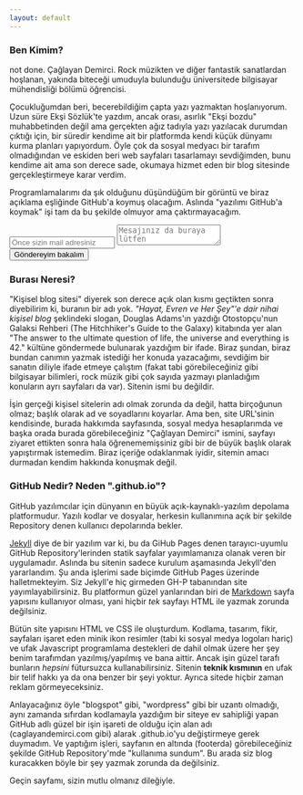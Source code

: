 ```yaml
---
layout: default
---
```

### Ben Kimim?
not done.
Çağlayan Demirci. Rock müzikten ve diğer fantastik sanatlardan hoşlanan, yakında biteceği umuduyla bulunduğu üniversitede bilgisayar mühendisliği bölümü öğrencisi. 

Çocukluğumdan beri, becerebildiğim çapta yazı yazmaktan hoşlanıyorum. Uzun süre Ekşi Sözlük'te yazdım, ancak orası, asırlık "Ekşi bozdu" muhabbetinden değil ama gerçekten ağız tadıyla yazı yazılacak durumdan çıktığı için, bir süredir kendime ait bir platformda kendi küçük dünyamı kurma planları yapıyordum. Öyle çok da sosyal medyacı bir tarafım olmadığından ve eskiden beri web sayfaları tasarlamayı sevdiğimden, bunu kendime ait ama son derece sade, okumaya hizmet eden bir blog sitesinde gerçekleştirmeye karar verdim.

Programlamalarımı da şık olduğunu düşündüğüm bir görüntü ve biraz açıklama eşliğinde GitHub'a koymuş olacağım. Aslında "yazılımı GitHub'a koymak" işi tam da bu şekilde olmuyor ama çaktırmayacağım. 

<form class="mail_sender_box" action="https://formspree.io/demircicaglayan13@gmail.com"  method="POST">
<input class="mail_email_req" type="email" name="_replyto" placeholder="Önce sizin mail adresiniz">
<textarea class="mail_text" name="message" placeholder="Mesajınız da buraya lütfen">
</textarea><br>
<input class="mail_send_button" type="submit" value="Göndereyim bakalım">
</form> 

### Burası Neresi?

"Kişisel blog sitesi" diyerek son derece açık olan kısmı geçtikten sonra diyebilirim ki, buranın bir adı yok. *"Hayat, Evren ve Her Şey"'e dair nihai kişisel blog* şeklindeki slogan, Douglas Adams'ın yazdığı Otostopçu'nun Galaksi Rehberi (The Hitchhiker's Guide to the Galaxy) kitabında yer alan "The answer to the ultimate question of life, the universe and everything is 42." kültüne göndermede bulunarak yazdığım bir ifade. Biraz şundan, biraz bundan canımın yazmak istediği her konuda yazacağımı, sevdiğim bir sanatın diliyle ifade etmeye çalıştım (fakat tabi görebileceğiniz gibi bilgisayar bilimleri, rock müzik gibi çok sayıda yazmayı planladığım konuların ayrı sayfaları da var). Sitenin ismi bu değildir.

İşin gerçeği kişisel sitelerin adı olmak zorunda da değil, hatta birçoğunun olmaz; başlık olarak ad ve soyadlarını koyarlar. Ama ben, site URL'sinin kendisinde, burada hakkımda sayfasında, sosyal medya hesaplarımda ve başka orada burada görebileceğiniz "Çağlayan Demirci" ismini, sayfayı ziyaret ettikten sonra hala öğrenememişsiniz gibi bir de büyük başlık olarak yapıştırmak istemedim. Biraz içeriğe odaklanmak iyidir, sitemin amacı durmadan kendim hakkında konuşmak değil. 

### GitHub Nedir? Neden ".github.io"?

GitHub yazılımcılar için dünyanın en büyük açık-kaynaklı-yazılım depolama platformudur. Yazılı kodlar ve dosyalar, herkesin kullanımına açık bir şekilde Repository denen kullanıcı depolarında bekler. 

[Jekyll](https://jekyllrb.com/) diye de bir yazılım var ki, bu da GiHub Pages denen tarayıcı-uyumlu GitHub Repository'lerinden statik sayfalar yayımlamanıza olanak veren bir uygulamadır. Aslında bu sitenin sadece kurulum aşamasında Jekyll'den yararlandım. Şu anda işlerimi sade biçimde GitHub Pages üzerinde halletmekteyim. Siz Jekyll'e hiç girmeden GH-P tabanından site yayımlayabilirsiniz. Bu platformun güzel yanlarından biri de [Markdown](https://www.google.com.tr/search?q=Markdown&ie=utf-8&oe=utf-8&gws_rd=cr&dcr=0&ei=m1EkWo30NImE6QTNir-ABA) sayfa yapısını kullanıyor olması, yani hiçbir *tek* sayfayı HTML ile yazmak zorunda değilsiniz. 

Bütün site yapısını HTML ve CSS ile oluşturdum. Kodlama, tasarım, fikir, sayfaları işaret eden minik ikon resimler (tabi ki sosyal medya logoları hariç) ve ufak Javascript programlama destekleri de dahil olmak üzere her şey benim tarafımdan yazılmış/yapılmış ve bana aittir. Ancak işin güzel tarafı bunların *hepsini* fütursuzca kullanabilirsiniz. Sitenin **teknik kısmının** en ufak bir telif hakkı ya da ona benzer bir şeyi yoktur. Ayrıca sitede hiçbir zaman reklam görmeyeceksiniz. 

Anlayacağınız öyle "blogspot" gibi, "wordpress" gibi bir uzantı olmadığı, aynı zamanda sıfırdan kodlamayla yazdığım bir siteye ev sahipliği yapan GitHub adlı güzel bir işin işareti de olduğu için alan adı (caglayandemirci.com gibi) alarak .github.io'yu değiştirmeye gerek duymadım. Ve yaptığım işleri, sayfanın en altında (footerda) görebileceğiniz şekilde GitHub Repository'mde "kullanıma sundum". Bu arada siz blog kuracakken böyle bir şey yazmak zorunda da değilsiniz. 

Geçin sayfamı, sizin mutlu olmanız dileğiyle.